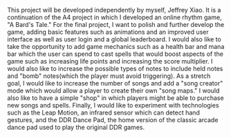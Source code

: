 This project will be developed independently by myself, Jeffrey Xiao. It is a continuation of the A4 project in which I 
developed an online rhythm game, "A Bard's Tale." For the final project, I want to polish and further develop the game, 
adding basic features such as animations and an improved user interface as well as user login and a global leaderboard.
I would also like to take the opportunity to add game mechanics such as a health bar and mana bar which the user can 
spend to cast spells that would boost aspects of the game such as increasing life points and increasing the score 
multiplier. I would also like to increase the possible types of notes to include held notes and "bomb" notes(which the 
player must avoid triggering). As a stretch goal, I would like to increase the number of songs and add a "song creator"
mode which would allow a player to create their own "song maps." I would also like to have a simple "shop" in which 
players might be able to purchase new songs and spells. Finally, I would like to experiment with technologies such as 
the Leap Motion, an infrared sensor which can detect hand gestures, and the DDR Dance Pad, the home version of the 
classic arcade dance pad used to play the original DDR games.